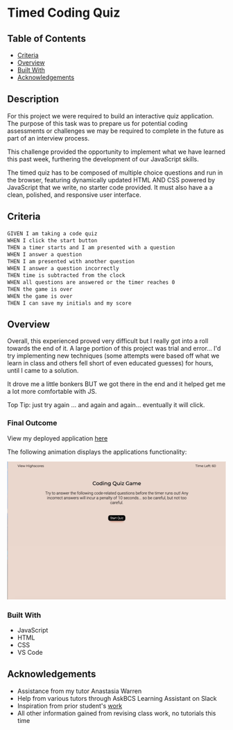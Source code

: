 # Timed Coding Quiz

## Table of Contents

- [Criteria](#criteria)
- [Overview](#overview)
- [Built With](#built-with)
- [Acknowledgements](#acknowledgements)

## Description
For this project we were required to build an interactive quiz application. The purpose of this task was to prepare us for potential coding assessments or challenges we may be required to complete in the future as part of an interview process. 

This challenge provided the opportunity to implement what we have learned this past week, furthering the development of our JavaScript skills.

The timed quiz has to be composed of multiple choice questions and run in the browser, featuring dynamically updated HTML AND CSS powered by JavaScript that we write, no starter code provided. It must also have a a clean, polished, and responsive user interface.


## Criteria
```
GIVEN I am taking a code quiz
WHEN I click the start button
THEN a timer starts and I am presented with a question
WHEN I answer a question
THEN I am presented with another question
WHEN I answer a question incorrectly
THEN time is subtracted from the clock
WHEN all questions are answered or the timer reaches 0
THEN the game is over
WHEN the game is over
THEN I can save my initials and my score
```


## Overview
 Overall, this experienced proved very difficult but I really got into a roll towards the end of it. A large portion of this project was trial and error... I'd try implementing new techniques (some attempts were based off what we learn in class and others fell short of even educated guesses) for hours, until I came to a solution.

 It drove me a little bonkers BUT we got there in the end and it helped get me a lot more comfortable with JS.

Top Tip: just try again ... and again and again... eventually it will click.


### Final Outcome
View my deployed application [here](https://jayabaldwin.github.io/timed-code-quiz/)

The following animation displays the applications functionality:

![A user clicks through an interactive coding quiz, then enters initials to save the high score before resetting and starting over.](./assets/images/screenshots/Dec-17-2023%2000-22-05.gif)


### Built With
- JavaScript
- HTML
- CSS
- VS Code



## Acknowledgements
- Assistance from my tutor Anastasia Warren
- Help from various tutors through AskBCS Learning Assistant on Slack
- Inspiration from prior student's [work](https://github.com/mmeii/code-quiz)
- All other information gained from revising class work, no tutorials this time